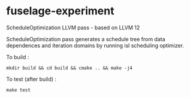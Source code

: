 # fuselage-experiment

ScheduleOptimization LLVM pass - based on LLVM 12

ScheduleOptimization pass generates a schedule tree from data dependences and iteration domains by running isl scheduling optimizer.

To build :

`mkdir build && cd build && cmake .. && make -j4 `

To test (after build) : 

`make test`
